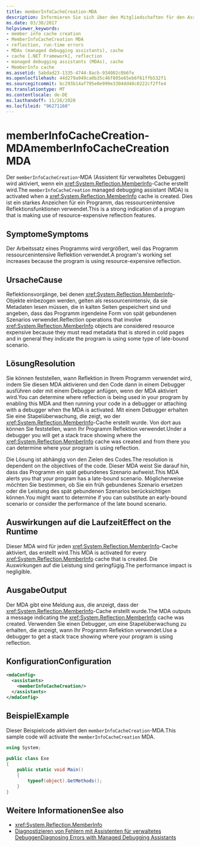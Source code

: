 ```yaml
---
title: memberInfoCacheCreation-MDA
description: Informieren Sie sich über den Mitgliedschaften für den Assistenten für verwaltetes Debuggen (MDA) in .net, der aktiviert wird, wenn ein Mitgliedschaften-Cache erstellt wird.
ms.date: 03/30/2017
helpviewer_keywords:
- member info cache creation
- MemberInfoCacheCreation MDA
- reflection, run-time errors
- MDAs (managed debugging assistants), cache
- cache [.NET Framework], reflection
- managed debugging assistants (MDAs), cache
- MemberInfo cache
ms.assetid: 5abdad23-1335-4744-8acb-934002c0b6fe
ms.openlocfilehash: 44d279a949ca0b35c46f805e65eb6f61ffb532f1
ms.sourcegitcommit: bc293b14af795e0e999e3304dd40c0222cf2ffe4
ms.translationtype: MT
ms.contentlocale: de-DE
ms.lasthandoff: 11/26/2020
ms.locfileid: "96271160"
---
```

# <a name="memberinfocachecreation-mda"></a><span data-ttu-id="78e52-103">memberInfoCacheCreation-MDA</span><span class="sxs-lookup"><span data-stu-id="78e52-103">memberInfoCacheCreation MDA</span></span>

<span data-ttu-id="78e52-104">Der `memberInfoCacheCreation`-MDA (Assistent für verwaltetes Debuggen) wird aktiviert, wenn ein <xref:System.Reflection.MemberInfo>-Cache erstellt wird.</span><span class="sxs-lookup"><span data-stu-id="78e52-104">The `memberInfoCacheCreation` managed debugging assistant (MDA) is activated when a <xref:System.Reflection.MemberInfo> cache is created.</span></span> <span data-ttu-id="78e52-105">Dies ist ein starkes Anzeichen für ein Programm, das ressourcenintensive Reflektionsfunktionen verwendet.</span><span class="sxs-lookup"><span data-stu-id="78e52-105">This is a strong indication of a program that is making use of resource-expensive reflection features.</span></span>  
  
## <a name="symptoms"></a><span data-ttu-id="78e52-106">Symptome</span><span class="sxs-lookup"><span data-stu-id="78e52-106">Symptoms</span></span>  

 <span data-ttu-id="78e52-107">Der Arbeitssatz eines Programms wird vergrößert, weil das Programm ressourcenintensive Reflektion verwendet.</span><span class="sxs-lookup"><span data-stu-id="78e52-107">A program's working set increases because the program is using resource-expensive reflection.</span></span>  
  
## <a name="cause"></a><span data-ttu-id="78e52-108">Ursache</span><span class="sxs-lookup"><span data-stu-id="78e52-108">Cause</span></span>  

 <span data-ttu-id="78e52-109">Reflektionsvorgänge, bei denen <xref:System.Reflection.MemberInfo>-Objekte einbezogen werden, gelten als ressourcenintensiv, da sie Metadaten lesen müssen, die in kalten Seiten gespeichert sind und angeben, dass das Programm irgendeine Form von spät gebundenen Szenarios verwendet.</span><span class="sxs-lookup"><span data-stu-id="78e52-109">Reflection operations that involve <xref:System.Reflection.MemberInfo> objects are considered resource expensive because they must read metadata that is stored in cold pages and in general they indicate the program is using some type of late-bound scenario.</span></span>  
  
## <a name="resolution"></a><span data-ttu-id="78e52-110">Lösung</span><span class="sxs-lookup"><span data-stu-id="78e52-110">Resolution</span></span>  

 <span data-ttu-id="78e52-111">Sie können feststellen, wann Reflektion in Ihrem Programm verwendet wird, indem Sie diesen MDA aktivieren und den Code dann in einem Debugger ausführen oder mit einem Debugger anfügen, wenn der MDA aktiviert wird.</span><span class="sxs-lookup"><span data-stu-id="78e52-111">You can determine where reflection is being used in your program by enabling this MDA and then running your code in a debugger or attaching with a debugger when the MDA is activated.</span></span> <span data-ttu-id="78e52-112">Mit einem Debugger erhalten Sie eine Stapelüberwachung, die zeigt, wo der <xref:System.Reflection.MemberInfo>-Cache erstellt wurde. Von dort aus können Sie feststellen, wann Ihr Programm Reflektion verwendet.</span><span class="sxs-lookup"><span data-stu-id="78e52-112">Under a debugger you will get a stack trace showing where the <xref:System.Reflection.MemberInfo> cache was created and from there you can determine where your program is using reflection.</span></span>  
  
 <span data-ttu-id="78e52-113">Die Lösung ist abhängig von den Zielen des Codes.</span><span class="sxs-lookup"><span data-stu-id="78e52-113">The resolution is dependent on the objectives of the code.</span></span> <span data-ttu-id="78e52-114">Dieser MDA weist Sie darauf hin, dass das Programm ein spät gebundenes Szenario aufweist.</span><span class="sxs-lookup"><span data-stu-id="78e52-114">This MDA alerts you that your program has a late-bound scenario.</span></span> <span data-ttu-id="78e52-115">Möglicherweise möchten Sie bestimmen, ob Sie ein früh gebundenes Szenario ersetzen oder die Leistung des spät gebundenen Szenarios berücksichtigen können.</span><span class="sxs-lookup"><span data-stu-id="78e52-115">You might want to determine if you can substitute an early-bound scenario or consider the performance of the late bound scenario.</span></span>  
  
## <a name="effect-on-the-runtime"></a><span data-ttu-id="78e52-116">Auswirkungen auf die Laufzeit</span><span class="sxs-lookup"><span data-stu-id="78e52-116">Effect on the Runtime</span></span>  

 <span data-ttu-id="78e52-117">Dieser MDA wird für jeden <xref:System.Reflection.MemberInfo>-Cache aktiviert, das erstellt wird.</span><span class="sxs-lookup"><span data-stu-id="78e52-117">This MDA is activated for every <xref:System.Reflection.MemberInfo> cache that is created.</span></span> <span data-ttu-id="78e52-118">Die Auswirkungen auf die Leistung sind geringfügig.</span><span class="sxs-lookup"><span data-stu-id="78e52-118">The performance impact is negligible.</span></span>  
  
## <a name="output"></a><span data-ttu-id="78e52-119">Ausgabe</span><span class="sxs-lookup"><span data-stu-id="78e52-119">Output</span></span>  

 <span data-ttu-id="78e52-120">Der MDA gibt eine Meldung aus, die anzeigt, dass der <xref:System.Reflection.MemberInfo>-Cache erstellt wurde.</span><span class="sxs-lookup"><span data-stu-id="78e52-120">The MDA outputs a message indicating the <xref:System.Reflection.MemberInfo> cache was created.</span></span> <span data-ttu-id="78e52-121">Verwenden Sie einen Debugger, um eine Stapelüberwachung zu erhalten, die anzeigt, wann Ihr Programm Reflektion verwendet.</span><span class="sxs-lookup"><span data-stu-id="78e52-121">Use a debugger to get a stack trace showing where your program is using reflection.</span></span>  
  
## <a name="configuration"></a><span data-ttu-id="78e52-122">Konfiguration</span><span class="sxs-lookup"><span data-stu-id="78e52-122">Configuration</span></span>  
  
```xml  
<mdaConfig>  
  <assistants>  
    <memberInfoCacheCreation/>  
  </assistants>  
</mdaConfig>  
```  
  
## <a name="example"></a><span data-ttu-id="78e52-123">Beispiel</span><span class="sxs-lookup"><span data-stu-id="78e52-123">Example</span></span>  

 <span data-ttu-id="78e52-124">Dieser Beispielcode aktiviert den `memberInfoCacheCreation`-MDA.</span><span class="sxs-lookup"><span data-stu-id="78e52-124">This sample code will activate the `memberInfoCacheCreation` MDA.</span></span>  
  
```csharp
using System;  
  
public class Exe  
{  
    public static void Main()  
    {  
        typeof(object).GetMethods();  
    }  
}  
```  
  
## <a name="see-also"></a><span data-ttu-id="78e52-125">Weitere Informationen</span><span class="sxs-lookup"><span data-stu-id="78e52-125">See also</span></span>

- <xref:System.Reflection.MemberInfo>
- [<span data-ttu-id="78e52-126">Diagnostizieren von Fehlern mit Assistenten für verwaltetes Debuggen</span><span class="sxs-lookup"><span data-stu-id="78e52-126">Diagnosing Errors with Managed Debugging Assistants</span></span>](diagnosing-errors-with-managed-debugging-assistants.md)
